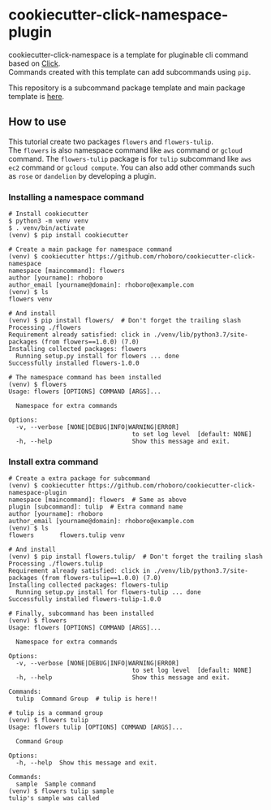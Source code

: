 # cookiecutter-click-namespace-plugin

cookiecutter-click-namespace is a template for pluginable cli command based on [Click](https://palletsprojects.com/p/click/).  
Commands created with this template can add subcommands using `pip`.

This repository is a subcommand package template and main package template is [here](https://github.com/rhoboro/cookiecutter-click-namespace).

## How to use

This tutorial create two packages `flowers` and `flowers-tulip`.  
The `flowers` is also namespace command like `aws` command or `gcloud` command.
The `flowers-tulip` package is for `tulip` subcommand like `aws ec2` command or `gcloud compute`.
You can also add other commands such as `rose` or `dandelion` by developing a plugin.

### Installing a namespace command

```shell
# Install cookiecutter
$ python3 -m venv venv
$ . venv/bin/activate
(venv) $ pip install cookiecutter

# Create a main package for namespace command
(venv) $ cookiecutter https://github.com/rhoboro/cookiecutter-click-namespace
namespace [maincommand]: flowers
author [yourname]: rhoboro
author_email [yourname@domain]: rhoboro@example.com
(venv) $ ls
flowers venv

# And install
(venv) $ pip install flowers/  # Don't forget the trailing slash
Processing ./flowers
Requirement already satisfied: click in ./venv/lib/python3.7/site-packages (from flowers==1.0.0) (7.0)
Installing collected packages: flowers
  Running setup.py install for flowers ... done
Successfully installed flowers-1.0.0

# The namespace command has been installed
(venv) $ flowers
Usage: flowers [OPTIONS] COMMAND [ARGS]...

  Namespace for extra commands

Options:
  -v, --verbose [NONE|DEBUG|INFO|WARNING|ERROR]
                                  to set log level  [default: NONE]
  -h, --help                      Show this message and exit.
```

### Install extra command

```shell
# Create a extra package for subcommand
(venv) $ cookiecutter https://github.com/rhoboro/cookiecutter-click-namespace-plugin
namespace [maincommand]: flowers  # Same as above
plugin [subcommand]: tulip  # Extra command name
author [yourname]: rhoboro
author_email [yourname@domain]: rhoboro@example.com
(venv) $ ls
flowers       flowers.tulip venv

# And install
(venv) $ pip install flowers.tulip/  # Don't forget the trailing slash
Processing ./flowers.tulip
Requirement already satisfied: click in ./venv/lib/python3.7/site-packages (from flowers-tulip==1.0.0) (7.0)
Installing collected packages: flowers-tulip
  Running setup.py install for flowers-tulip ... done
Successfully installed flowers-tulip-1.0.0

# Finally, subcommand has been installed
(venv) $ flowers
Usage: flowers [OPTIONS] COMMAND [ARGS]...

  Namespace for extra commands

Options:
  -v, --verbose [NONE|DEBUG|INFO|WARNING|ERROR]
                                  to set log level  [default: NONE]
  -h, --help                      Show this message and exit.

Commands:
  tulip  Command Group  # tulip is here!!

# tulip is a command group
(venv) $ flowers tulip
Usage: flowers tulip [OPTIONS] COMMAND [ARGS]...

  Command Group

Options:
  -h, --help  Show this message and exit.

Commands:
  sample  Sample command
(venv) $ flowers tulip sample
tulip's sample was called
```
